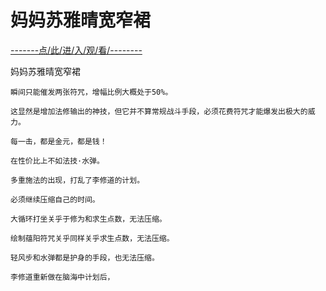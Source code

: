 # 妈妈苏雅晴宽窄裙

<a href="https://8h9e.vip/">-------点/此/进/入/观/看/--------</a>

妈妈苏雅晴宽窄裙

    瞬间只能催发两张符咒，增幅比例大概处于50%。

    这显然是增加法修输出的神技，但它并不算常规战斗手段，必须花费符咒才能爆发出极大的威力。

    每一击，都是金元，都是钱！

    在性价比上不如法技·水弹。

    多重施法的出现，打乱了李修道的计划。

    必须继续压缩自己的时间。

    大循环打坐关乎于修为和求生点数，无法压缩。

    绘制蕴阳符咒关乎同样关乎求生点数，无法压缩。

    轻风步和水弹都是护身的手段，也无法压缩。

    李修道重新做在脑海中计划后，
